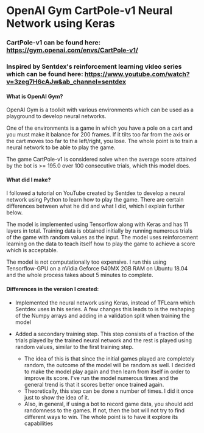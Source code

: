 # OpenAI Gym CartPole-v1 Neural Network using Keras

### CartPole-v1 can be found here: https://gym.openai.com/envs/CartPole-v1/

### Inspired by Sentdex's reinforcement learning video series which can be found here: https://www.youtube.com/watch?v=3zeg7H6cAJw&ab_channel=sentdex

#### What is OpenAI Gym?
  OpenAI Gym is a toolkit with various environments which can be used as a playground to develop neural networks.
  
  One of the environments is a game in which you have a pole on a cart and you must make it balance for 200 frames. If it tilts too far from the axis or the cart moves too far to the left/right, you lose. The whole point is to train a neural network to be able to play the game.
  
  The game CartPole-v1 is considered solve when the average score attained by the bot is >= 195.0 over 100 consecutive trials, which this model does.
 
#### What did I make?
  I followed a tutorial on YouTube created by Sentdex to develop a neural network using Python to learn how to play the game. There are certain differences between what he did and what I did, which I explain further below. 
  
  The model is implemented using Tensorflow along with Keras and has 11 layers in total. Training data is obtained initially by running numerous trials of the game with random values as the input. The model uses reinforcement learning on the data to teach itself how to play the game to achieve a score which is acceptable.
  
  The model is not computationally too expensive. I run this using Tensorflow-GPU on a nVidia Geforce 940MX 2GB RAM on Ubuntu 18.04 and the whole process takes about 5 minutes to complete.

#### Differences in the version I created:

- Implemented the neural network using Keras, instead of TFLearn which Sentdex uses in his series. A few changes this leads to is the reshaping of the Numpy arrays and adding in a validation split when training the model

- Added a secondary training step. This step consists of a fraction of the trials played by the trained neural network and the rest is played using random values, similar to the first training step.
  - The idea of this is that since the initial games played are completely random, the outcome of the model will be random as well. I decided to make the model play again and then learn from itself in order to improve its score. I've run the model numerous times and the general trend is that it scores better once trained again. 
  - Theoretically, this step can be done x number of times. I did it once just to show the idea of it.
  - Also, in general, if using a bot to record game data, you should add randomness to the games. If not, then the bot will not try to find different ways to win. The whole point is to have it explore its capabilities
